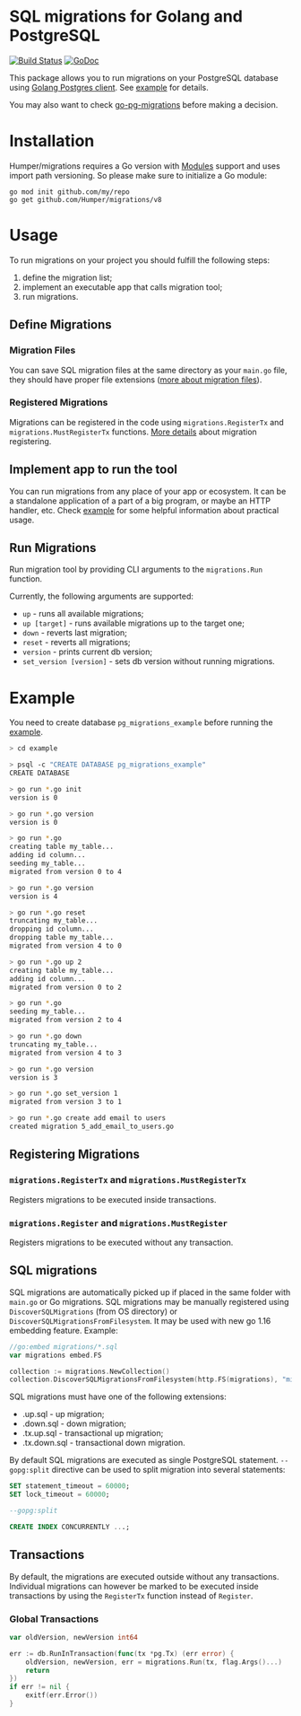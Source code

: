 # SQL migrations for Golang and PostgreSQL

[![Build Status](https://travis-ci.org/Humper/migrations.svg)](https://travis-ci.org/Humper/migrations)
[![GoDoc](https://godoc.org/github.com/Humper/migrations?status.svg)](https://godoc.org/github.com/Humper/migrations)

This package allows you to run migrations on your PostgreSQL database using [Golang Postgres client](https://github.com/go-pg/pg). See [example](example) for details.

You may also want to check [go-pg-migrations](https://github.com/robinjoseph08/go-pg-migrations) before making a decision.

# Installation

Humper/migrations requires a Go version with [Modules](https://github.com/golang/go/wiki/Modules) support and uses import path versioning. So please make sure to initialize a Go module:

```shell
go mod init github.com/my/repo
go get github.com/Humper/migrations/v8
```

# Usage

To run migrations on your project you should fulfill the following steps:

1. define the migration list;
1. implement an executable app that calls migration tool;
1. run migrations.

## Define Migrations

### Migration Files

You can save SQL migration files at the same directory as your `main.go` file, they should have proper file extensions ([more about migration files](#sql-migrations)).

### Registered Migrations

Migrations can be registered in the code using `migrations.RegisterTx` and `migrations.MustRegisterTx` functions. [More details](#registering-migrations) about migration registering.

## Implement app to run the tool

You can run migrations from any place of your app or ecosystem. It can be a standalone application of a part of a big program, or maybe an HTTP handler, etc. Check [example](#example) for some helpful information about practical usage.

## Run Migrations

Run migration tool by providing CLI arguments to the `migrations.Run` function.

Currently, the following arguments are supported:

- `up` - runs all available migrations;
- `up [target]` - runs available migrations up to the target one;
- `down` - reverts last migration;
- `reset` - reverts all migrations;
- `version` - prints current db version;
- `set_version [version]` - sets db version without running migrations.

# Example

You need to create database `pg_migrations_example` before running the [example](example).

```bash
> cd example

> psql -c "CREATE DATABASE pg_migrations_example"
CREATE DATABASE

> go run *.go init
version is 0

> go run *.go version
version is 0

> go run *.go
creating table my_table...
adding id column...
seeding my_table...
migrated from version 0 to 4

> go run *.go version
version is 4

> go run *.go reset
truncating my_table...
dropping id column...
dropping table my_table...
migrated from version 4 to 0

> go run *.go up 2
creating table my_table...
adding id column...
migrated from version 0 to 2

> go run *.go
seeding my_table...
migrated from version 2 to 4

> go run *.go down
truncating my_table...
migrated from version 4 to 3

> go run *.go version
version is 3

> go run *.go set_version 1
migrated from version 3 to 1

> go run *.go create add email to users
created migration 5_add_email_to_users.go
```

## Registering Migrations

### `migrations.RegisterTx` and `migrations.MustRegisterTx`

Registers migrations to be executed inside transactions.

### `migrations.Register` and `migrations.MustRegister`

Registers migrations to be executed without any transaction.

## SQL migrations

SQL migrations are automatically picked up if placed in the same folder with `main.go` or Go migrations.
SQL migrations may be manually registered using `DiscoverSQLMigrations` (from OS directory) or `DiscoverSQLMigrationsFromFilesystem`.
It may be used with new go 1.16 embedding feature. Example:
```go
//go:embed migrations/*.sql
var migrations embed.FS

collection := migrations.NewCollection()
collection.DiscoverSQLMigrationsFromFilesystem(http.FS(migrations), "migrations")
```
SQL migrations must have one of the following extensions:

- .up.sql - up migration;
- .down.sql - down migration;
- .tx.up.sql - transactional up migration;
- .tx.down.sql - transactional down migration.

By default SQL migrations are executed as single PostgreSQL statement. `--gopg:split` directive can be used to split migration into several statements:

```sql
SET statement_timeout = 60000;
SET lock_timeout = 60000;

--gopg:split

CREATE INDEX CONCURRENTLY ...;
```

## Transactions

By default, the migrations are executed outside without any transactions. Individual migrations can however be marked to be executed inside transactions by using the `RegisterTx` function instead of `Register`.

### Global Transactions

```go
var oldVersion, newVersion int64

err := db.RunInTransaction(func(tx *pg.Tx) (err error) {
    oldVersion, newVersion, err = migrations.Run(tx, flag.Args()...)
    return
})
if err != nil {
    exitf(err.Error())
}
```
